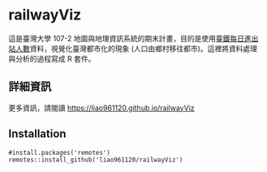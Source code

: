 # railwayViz

這是臺灣大學 107-2 地圖與地理資訊系統的期末計畫，目的是使用[臺鐵每日進出站人數](https://data.gov.tw/dataset/8792)資料，視覺化臺灣都市化的現象 (人口由鄉村移往都市)。這裡將資料處理與分析的過程寫成 R 套件。

## 詳細資訊

更多資訊，請閱讀 <https://liao961120.github.io/railwayViz>

## Installation

```{r}
#install.packages('remotes')
remotes::install_github('liao961120/railwayViz')
```

